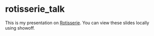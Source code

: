 # rotisserie_talk

This is my presentation on [Rotisserie](https://github.com/IBM/rotisserie). You
can view these slides locally using showoff.

